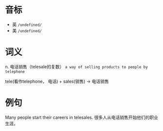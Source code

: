 # 音标

- 英 `/undefined/`
- 美 `/undefined/`

# 词义

n. 电话销售（telesale的复数）
`a way of selling products to people by telephone`



tele(看作telephone， 电话) + sales(销售) → 电话销售

# 例句

Many people start their careers in telesales.
很多人从电话销售开始他们的职业生涯。


